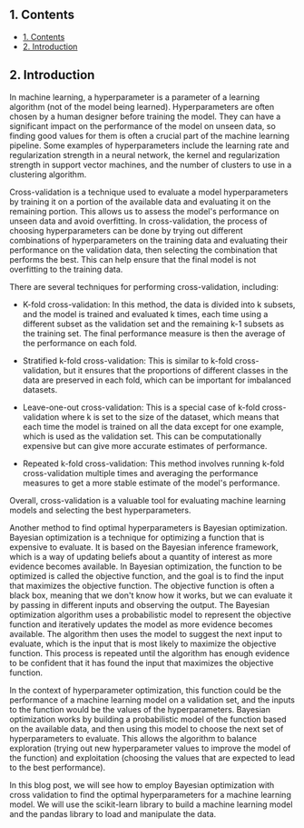 
## 1. Contents

- [1. Contents](#1-contents)
- [2. Introduction](#2-introduction)

## 2. Introduction

In machine learning, a hyperparameter is a parameter of a learning algorithm (not of the model being learned). Hyperparameters are often chosen by a human designer before training the model. They can have a significant impact on the performance of the model on unseen data, so finding good values for them is often a crucial part of the machine learning pipeline. Some examples of hyperparameters include the learning rate and regularization strength in a neural network, the kernel and regularization strength in support vector machines, and the number of clusters to use in a clustering algorithm.

Cross-validation is a technique used to evaluate a model hyperparameters by training it on a portion of the available data and evaluating it on the remaining portion. This allows us to assess the model's performance on unseen data and avoid overfitting. In cross-validation, the process of choosing hyperparameters can be done by trying out different combinations of hyperparameters on the training data and evaluating their performance on the validation data, then selecting the combination that performs the best. This can help ensure that the final model is not overfitting to the training data.

There are several techniques for performing cross-validation, including:

* K-fold cross-validation: In this method, the data is divided into k subsets, and the model is trained and evaluated k times, each time using a different subset as the validation set and the remaining k-1 subsets as the training set. The final performance measure is then the average of the performance on each fold.

* Stratified k-fold cross-validation: This is similar to k-fold cross-validation, but it ensures that the proportions of different classes in the data are preserved in each fold, which can be important for imbalanced datasets.

* Leave-one-out cross-validation: This is a special case of k-fold cross-validation where k is set to the size of the dataset, which means that each time the model is trained on all the data except for one example, which is used as the validation set. This can be computationally expensive but can give more accurate estimates of performance.

* Repeated k-fold cross-validation: This method involves running k-fold cross-validation multiple times and averaging the performance measures to get a more stable estimate of the model's performance.

Overall, cross-validation is a valuable tool for evaluating machine learning models and selecting the best hyperparameters.

Another method to find optimal hyperparameters is Bayesian optimization. Bayesian optimization is a technique for optimizing a function that is expensive to evaluate. It is based on the Bayesian inference framework, which is a way of updating beliefs about a quantity of interest as more evidence becomes available. In Bayesian optimization, the function to be optimized is called the objective function, and the goal is to find the input that maximizes the objective function. The objective function is often a black box, meaning that we don't know how it works, but we can evaluate it by passing in different inputs and observing the output. The Bayesian optimization algorithm uses a probabilistic model to represent the objective function and iteratively updates the model as more evidence becomes available. The algorithm then uses the model to suggest the next input to evaluate, which is the input that is most likely to maximize the objective function. This process is repeated until the algorithm has enough evidence to be confident that it has found the input that maximizes the objective function.

In the context of hyperparameter optimization, this function could be the performance of a machine learning model on a validation set, and the inputs to the function would be the values of the hyperparameters. Bayesian optimization works by building a probabilistic model of the function based on the available data, and then using this model to choose the next set of hyperparameters to evaluate. This allows the algorithm to balance exploration (trying out new hyperparameter values to improve the model of the function) and exploitation (choosing the values that are expected to lead to the best performance).

In this blog post, we will see how to employ Bayesian optimization with cross validation to find the optimal hyperparameters for a machine learning model. We will use the scikit-learn library to build a machine learning model and the pandas library to load and manipulate the data.